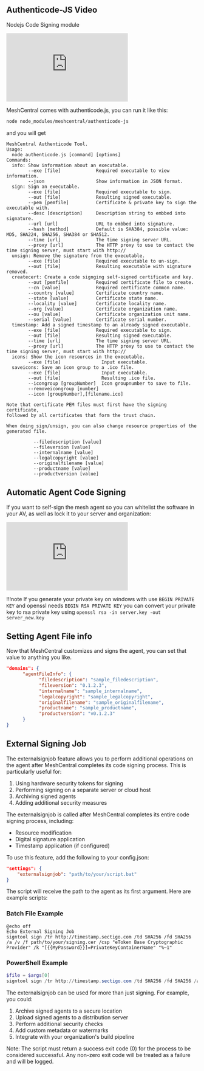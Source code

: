 ## Authenticode-JS Video

Nodejs Code Signing module

<div class="video-wrapper">
  <iframe width="320" height="180" src="https://www.youtube.com/embed/xteKscs_Jgo" frameborder="0" allowfullscreen></iframe>
</div>

MeshCentral comes with authenticode.js, you can run it like this:

```bash
node node_modules/meshcentral/authenticode-js
```

and you will get

```
MeshCentral Authenticode Tool.
Usage:
  node authenticode.js [command] [options]
Commands:
  info: Show information about an executable.
        --exe [file]             Required executable to view information.
        --json                   Show information in JSON format.
  sign: Sign an executable.
        --exe [file]             Required executable to sign.
        --out [file]             Resulting signed executable.
        --pem [pemfile]          Certificate & private key to sign the executable with.
        --desc [description]     Description string to embbed into signature.
        --url [url]              URL to embbed into signature.
        --hash [method]          Default is SHA384, possible value: MD5, SHA224, SHA256, SHA384 or SHA512.
        --time [url]             The time signing server URL.
        --proxy [url]            The HTTP proxy to use to contact the time signing server, must start with http://
  unsign: Remove the signature from the executable.
        --exe [file]             Required executable to un-sign.
        --out [file]             Resulting executable with signature removed.
  createcert: Create a code signging self-signed certificate and key.
        --out [pemfile]          Required certificate file to create.
        --cn [value]             Required certificate common name.
        --country [value]        Certificate country name.
        --state [value]          Certificate state name.
        --locality [value]       Certificate locality name.
        --org [value]            Certificate organization name.
        --ou [value]             Certificate organization unit name.
        --serial [value]         Certificate serial number.
  timestamp: Add a signed timestamp to an already signed executable.
        --exe [file]             Required executable to sign.
        --out [file]             Resulting signed executable.
        --time [url]             The time signing server URL.
        --proxy [url]            The HTTP proxy to use to contact the time signing server, must start with http://
  icons: Show the icon resources in the executable.
        --exe [file]               Input executable.
  saveicons: Save an icon group to a .ico file.
        --exe [file]               Input executable.
        --out [file]               Resulting .ico file.
        --icongroup [groupNumber]  Icon groupnumber to save to file.
        --removeicongroup [number]
        --icon [groupNumber],[filename.ico]

Note that certificate PEM files must first have the signing certificate,
followed by all certificates that form the trust chain.

When doing sign/unsign, you can also change resource properties of the generated file.

          --filedescription [value]
          --fileversion [value]
          --internalname [value]
          --legalcopyright [value]
          --originalfilename [value]
          --productname [value]
          --productversion [value]
```

## Automatic Agent Code Signing

If you want to self-sign the mesh agent so you can whitelist the software in your AV, as well as lock it to your server and organization:

<div class="video-wrapper">
  <iframe width="320" height="180" src="https://www.youtube.com/embed/qMAestNgCwc" frameborder="0" allowfullscreen></iframe>
</div>

!!!note
    If you generate your private key on windows with use `BEGIN PRIVATE KEY` and openssl needs `BEGIN RSA PRIVATE KEY` you can convert your private key to rsa private key using `openssl rsa -in server.key -out server_new.key`

## Setting Agent File info

Now that MeshCentral customizes and signs the agent, you can set that value to anything you like.

```json
"domains": {
      "agentFileInfo": {
            "filedescription": "sample_filedescription",
            "fileversion": "0.1.2.3",
            "internalname": "sample_internalname",
            "legalcopyright": "sample_legalcopyright",
            "originalfilename": "sample_originalfilename",
            "productname": "sample_productname",
            "productversion": "v0.1.2.3"
      }
}
```

## External Signing Job

The externalsignjob feature allows you to perform additional operations on the agent after MeshCentral completes its code signing process. This is particularly useful for:

1. Using hardware security tokens for signing
2. Performing signing on a separate server or cloud host
3. Archiving signed agents
4. Adding additional security measures

The externalsignjob is called after MeshCentral completes its entire code signing process, including:
- Resource modification
- Digital signature application
- Timestamp application (if configured)

To use this feature, add the following to your config.json:

```json
"settings": {
    "externalsignjob": "path/to/your/script.bat"
}
```

The script will receive the path to the agent as its first argument. Here are example scripts:

### Batch File Example
```batch
@echo off
Echo External Signing Job
signtool sign /tr http://timestamp.sectigo.com /td SHA256 /fd SHA256 /a /v /f path/to/your/signing.cer /csp "eToken Base Cryptographic Provider" /k "[{{MyPassword}}]=PrivateKeyContainerName" "%~1"
```

### PowerShell Example
```powershell
$file = $args[0]
signtool sign /tr http://timestamp.sectigo.com /td SHA256 /fd SHA256 /a /v /f path/to/your/signing.cer /csp "eToken Base Cryptographic Provider" /k "[{{MyPassword}}]=PrivateKeyContainerName" $file
```

The externalsignjob can be used for more than just signing. For example, you could:

1. Archive signed agents to a secure location
2. Upload signed agents to a distribution server
3. Perform additional security checks
4. Add custom metadata or watermarks
5. Integrate with your organization's build pipeline

Note: The script must return a success exit code (0) for the process to be considered successful. Any non-zero exit code will be treated as a failure and will be logged.
